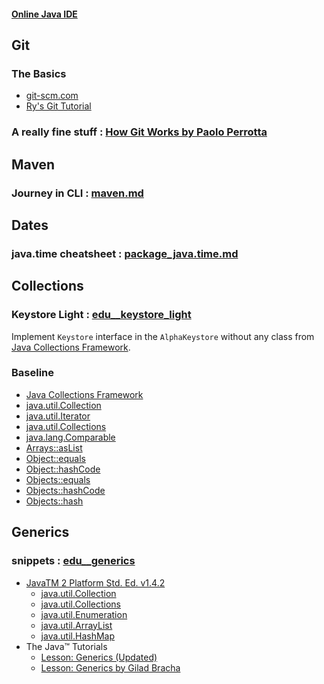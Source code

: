 #### [Online Java IDE](https://app.coderpad.io/sandbox)

## Git
### The Basics
- [git-scm.com](https://git-scm.com/)
- [Ry's Git Tutorial](https://johnmathews.is/blog/rys-git-tutorial)

### A really fine stuff : [How Git Works by Paolo Perrotta](https://app.pluralsight.com/course-player?clipId=0e31d18b-7060-47e3-b053-e1f7e947973c)

## Maven
### Journey in CLI : [maven.md](https://github.com/andras-nix/edu/blob/main/maven.md)

## Dates
### java.time cheatsheet : [package_java.time.md](https://github.com/andras-nix/edu/blob/main/package_java.time.md)

## Collections
### Keystore Light : [edu__keystore_light](https://github.com/andras-nix/edu__keystore_light)

Implement `Keystore` interface in the `AlphaKeystore` without any class from [Java Collections Framework](https://docs.oracle.com/en/java/javase/11/docs/api/java.base/java/util/doc-files/coll-index.html).

### Baseline
- [Java Collections Framework](https://docs.oracle.com/en/java/javase/11/docs/api/java.base/java/util/doc-files/coll-index.html)
- [java.util.Collection](https://docs.oracle.com/en/java/javase/11/docs/api/java.base/java/util/Collection.html)
- [java.util.Iterator](https://docs.oracle.com/en/java/javase/11/docs/api/java.base/java/util/Iterator.html)
- [java.util.Collections](https://docs.oracle.com/en/java/javase/11/docs/api/java.base/java/util/Collections.html)
- [java.lang.Comparable](https://docs.oracle.com/en/java/javase/11/docs/api/java.base/java/lang/Comparable.html)
- [Arrays::asList](https://docs.oracle.com/en/java/javase/11/docs/api/java.base/java/util/Arrays.html#asList(T...))
- [Object::equals](https://docs.oracle.com/en/java/javase/11/docs/api/java.base/java/lang/Object.html#equals(java.lang.Object))
- [Object::hashCode](https://docs.oracle.com/en/java/javase/11/docs/api/java.base/java/lang/Object.html#hashCode())
- [Objects::equals](https://docs.oracle.com/en/java/javase/11/docs/api/java.base/java/util/Objects.html#equals(java.lang.Object,java.lang.Object))
- [Objects::hashCode](https://docs.oracle.com/en/java/javase/11/docs/api/java.base/java/util/Objects.html#hashCode(java.lang.Object))
- [Objects::hash](https://docs.oracle.com/en/java/javase/11/docs/api/java.base/java/util/Objects.html#hash(java.lang.Object...))

## Generics
### snippets : [edu__generics](https://github.com/andras-nix/edu__generics)

- [JavaTM 2 Platform Std. Ed. v1.4.2](https://web.archive.org/web/20030602190416/http://java.sun.com/j2se/1.4.2/docs/api/index.html)
  - [java.util.Collection](https://web.archive.org/web/20030405070809fw_/http://java.sun.com/j2se/1.4.2/docs/api/java/util/Collection.html)
  - [java.util.Collections](https://web.archive.org/web/20030405070809fw_/http://java.sun.com/j2se/1.4.2/docs/api/java/util/Collections.html)
  - [java.util.Enumeration](https://web.archive.org/web/20030405070809fw_/http://java.sun.com/j2se/1.4.2/docs/api/java/util/Enumeration.html)
  - [java.util.ArrayList](https://web.archive.org/web/20030405070809fw_/http://java.sun.com/j2se/1.4.2/docs/api/java/util/ArrayList.html)
  - [java.util.HashMap](https://web.archive.org/web/20030405070809fw_/http://java.sun.com/j2se/1.4.2/docs/api/java/util/HashMap.html) 
- The Java™ Tutorials
  - [Lesson: Generics (Updated)](https://docs.oracle.com/javase/tutorial/java/generics/index.html)
  - [Lesson: Generics by Gilad Bracha](https://docs.oracle.com/javase/tutorial/extra/generics/index.html)
